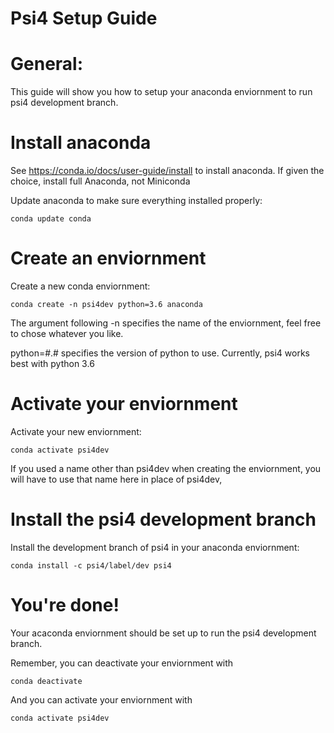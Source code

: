 # Psi4 Setup Guide

# General:
This guide will show you how to setup your anaconda enviornment to run psi4 development branch.

# Install anaconda

See https://conda.io/docs/user-guide/install to install anaconda. If given the choice, install full Anaconda, not Miniconda

Update anaconda to make sure everything installed properly:

```
conda update conda
```

# Create an enviornment

Create a new conda enviornment:
```
conda create -n psi4dev python=3.6 anaconda
```

The argument following -n specifies the name of the enviornment, feel free to chose whatever you like.

python=#.# specifies the version of python to use. Currently, psi4 works best with python 3.6

# Activate your enviornment

Activate your new enviornment:
```
conda activate psi4dev
```

If you used a name other than psi4dev when creating the enviornment, you will have to use that name here in place of psi4dev,

# Install the psi4 development branch

Install the development branch of psi4 in your anaconda enviornment:
```
conda install -c psi4/label/dev psi4
```

# You're done!

Your acaconda enviornment should be set up to run the psi4 development branch.

Remember, you can deactivate your enviornment with
```
conda deactivate
```
And you can activate your enviornment with
```
conda activate psi4dev
```
